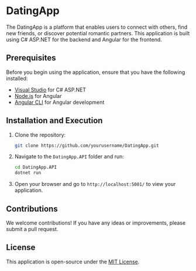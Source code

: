 # DatingApp

The DatingApp is a platform that enables users to connect with others, find new friends, or discover potential romantic partners. This application is built using C# ASP.NET for the backend and Angular for the frontend.

## Prerequisites

Before you begin using the application, ensure that you have the following installed:

- [Visual Studio](https://visualstudio.microsoft.com/) for C# ASP.NET
- [Node.js](https://nodejs.org/) for Angular
- [Angular CLI](https://cli.angular.io/) for Angular development

## Installation and Execution

1. Clone the repository:

    ```bash
    git clone https://github.com/yourusername/DatingApp.git
    ```

2. Navigate to the `DatingApp.API` folder and run:

    ```bash
    cd DatingApp.API
    dotnet run
    ```

3. Open your browser and go to `http://localhost:5001/` to view your application.

## Contributions

We welcome contributions! If you have any ideas or improvements, please submit a pull request.

## License

This application is open-source under the [MIT License](LICENSE).